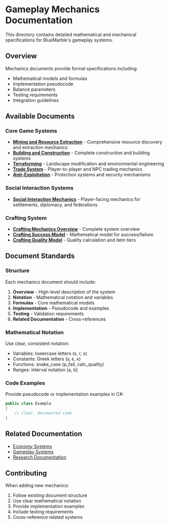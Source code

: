 # Gameplay Mechanics Documentation

This directory contains detailed mathematical and mechanical specifications for BlueMarble's gameplay systems.

## Overview

Mechanics documents provide formal specifications including:

- Mathematical models and formulas
- Implementation pseudocode
- Balance parameters
- Testing requirements
- Integration guidelines

## Available Documents

### Core Game Systems

- **[Mining and Resource Extraction](./mining-resource-extraction.md)** - Comprehensive resource discovery and extraction mechanics
- **[Building and Construction](./building-construction.md)** - Complete construction and building systems
- **[Terraforming](./terraforming.md)** - Landscape modification and environmental engineering
- **[Trade System](./trade-system.md)** - Player-to-player and NPC trading mechanics
- **[Anti-Exploitation](./anti-exploitation.md)** - Protection systems and security mechanisms
### Social Interaction Systems

- **[Social Interaction Mechanics](./social-interaction-mechanics.md)** - Player-facing mechanics for settlements, diplomacy, and federations

### Crafting System

- **[Crafting Mechanics Overview](./crafting-mechanics-overview.md)** - Complete system overview
- **[Crafting Success Model](./crafting-success-model.md)** - Mathematical model for success/failure
- **[Crafting Quality Model](./crafting-quality-model.md)** - Quality calculation and item tiers

## Document Standards

### Structure

Each mechanics document should include:

1. **Overview** - High-level description of the system
2. **Notation** - Mathematical notation and variables
3. **Formulas** - Core mathematical models
4. **Implementation** - Pseudocode and examples
5. **Testing** - Validation requirements
6. **Related Documentation** - Cross-references

### Mathematical Notation

Use clear, consistent notation:

- Variables: lowercase letters (s, r, x)
- Constants: Greek letters (γ, ε, κ)
- Functions: snake_case (p_fail, calc_quality)
- Ranges: interval notation [a, b]

### Code Examples

Provide pseudocode or implementation examples in C#:

```csharp
public class Example
{
    // Clear, documented code
}
```

## Related Documentation

- [Economy Systems](../../systems/economy-systems.md)
- [Gameplay Systems](../../systems/gameplay-systems.md)
- [Research Documentation](../../../research/game-design/)

## Contributing

When adding new mechanics:

1. Follow existing document structure
2. Use clear mathematical notation
3. Provide implementation examples
4. Include testing requirements
5. Cross-reference related systems
